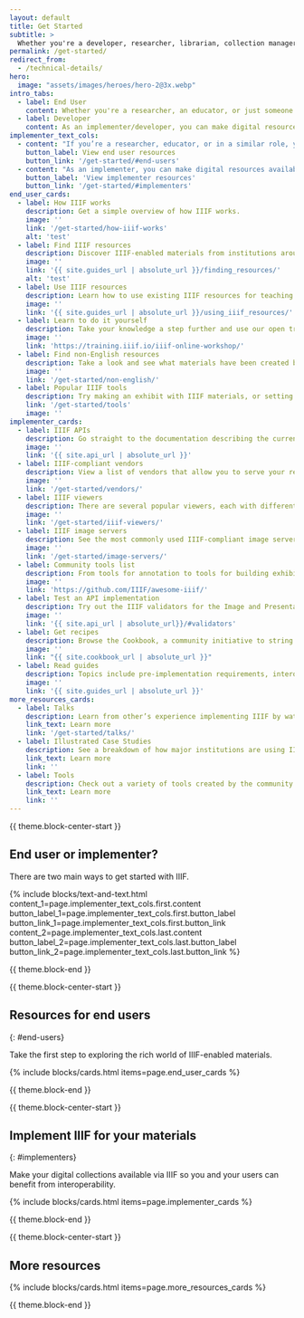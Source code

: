 ```yaml
---
layout: default
title: Get Started
subtitle: >
  Whether you're a developer, researcher, librarian, collection manager, or someone else, your work with digital collections can benefit from IIIF technology and tools.
permalink: /get-started/
redirect_from:
  - /technical-details/
hero:
  image: "assets/images/heroes/hero-2@3x.webp"
intro_tabs:
  - label: End User
    content: Whether you're a researcher, an educator, or just someone exploring the possibilities, IIIF makes your life easier when it comes to working with digital collections.
  - label: Developer
    content: As an implementer/developer, you can make digital resources available on the web using IIIF.
implementer_text_cols:
  - content: "If you’re a researcher, educator, or in a similar role, you are likely an end user, and you can use IIIF resources already hosted on the Web by someone else--all without having to learn to code."
    button_label: View end user resources
    button_link: '/get-started/#end-users'
  - content: "As an implementer, you can make digital resources available on the Web via IIIF using a variety of products, tools, and resources. Coding skills may or may not be required."
    button_label: 'View implementer resources'
    button_link: '/get-started/#implementers'
end_user_cards:
  - label: How IIIF works
    description: Get a simple overview of how IIIF works.
    image: ''
    link: '/get-started/how-iiif-works'
    alt: 'test'
  - label: Find IIIF resources
    description: Discover IIIF-enabled materials from institutions around the world.
    image: ''
    link: '{{ site.guides_url | absolute_url }}/finding_resources/'
    alt: 'test'
  - label: Use IIIF resources
    description: Learn how to use existing IIIF resources for teaching and research.
    image: ''
    link: '{{ site.guides_url | absolute_url }}/using_iiif_resources/'
  - label: Learn to do it yourself
    description: Take your knowledge a step further and use our open training materials to learn hands-on how resources are made available via IIIF.
    image: ''
    link: 'https://training.iiif.io/iiif-online-workshop/'
  - label: Find non-English resources
    description: Take a look and see what materials have been created by the IIIF Community in a variety of languages.
    image: ''
    link: '/get-started/non-english/'
  - label: Popular IIIF tools
    description: Try making an exhibit with IIIF materials, or setting up a crowd-sourcing project.
    link: '/get-started/tools'
    image: ''
implementer_cards:
  - label: IIIF APIs
    description: Go straight to the documentation describing the current and draft specifications.
    image: ''
    link: '{{ site.api_url | absolute_url }}'
  - label: IIIF-compliant vendors
    description: View a list of vendors that allow you to serve your resources via IIIF without building your own ecosystem.
    image: ''
    link: '/get-started/vendors/'
  - label: IIIF viewers
    description: There are several popular viewers, each with different capabilities.
    image: ''
    link: '/get-started/iiif-viewers/'
  - label: IIIF image servers
    description: See the most commonly used IIIF-compliant image servers.
    image: ''
    link: '/get-started/image-servers/'
  - label: Community tools list
    description: From tools for annotation to tools for building exhibits, see the best of what’s available to you and benefit from the work of others on the IIIF-Awesome list. (External link)
    image: ''
    link: 'https://github.com/IIIF/awesome-iiif/'
  - label: Test an API implementation
    description: Try out the IIIF validators for the Image and Presentation APIs.
    image: ''
    link: '{{ site.api_url | absolute_url}}/#validators'
  - label: Get recipes
    description: Browse the Cookbook, a community initiative to string together commonly used functions into code “recipes” that can be easily reused.
    image: ''
    link: "{{ site.cookbook_url | absolute_url }}"
  - label: Read guides
    description: Topics include pre-implementation requirements, interoperability best practices, UX best practices, and more.
    image: ''
    link: '{{ site.guides_url | absolute_url }}'
more_resources_cards:
  - label: Talks
    description: Learn from other’s experience implementing IIIF by watching conference presentations.
    link_text: Learn more
    link: '/get-started/talks/'
  - label: Illustrated Case Studies
    description: See a breakdown of how major institutions are using IIIF to make their collections available.
    link_text: Learn more
    link: ''
  - label: Tools
    description: Check out a variety of tools created by the community.
    link_text: Learn more
    link: ''
---
```


{{ theme.block-center-start }}


## End user or implementer?

There are two main ways to get started with IIIF.

{% include blocks/text-and-text.html   
    content_1=page.implementer_text_cols.first.content
    button_label_1=page.implementer_text_cols.first.button_label
    button_link_1=page.implementer_text_cols.first.button_link
    content_2=page.implementer_text_cols.last.content
    button_label_2=page.implementer_text_cols.last.button_label
    button_link_2=page.implementer_text_cols.last.button_link %}

{{ theme.block-end }}


{{ theme.block-center-start }}

## Resources for end users
{: #end-users}

Take the first step to exploring the rich world of IIIF-enabled materials.

{% include blocks/cards.html items=page.end_user_cards %}

{{ theme.block-end }}


{{ theme.block-center-start }}

<a name='implementers'></a>
## Implement IIIF for your materials
{: #implementers}

Make your digital collections available via IIIF so you and your users can benefit from interoperability.

{% include blocks/cards.html items=page.implementer_cards %}

{{ theme.block-end }}

{{ theme.block-center-start }}

## More resources

{% include blocks/cards.html items=page.more_resources_cards %}

{{ theme.block-end }}
